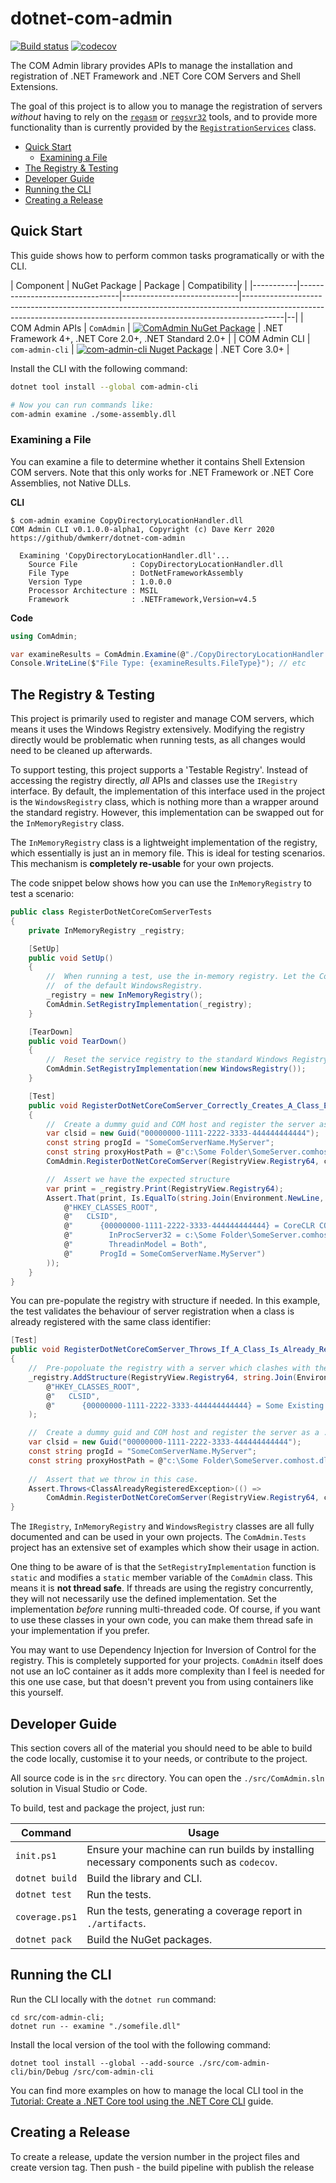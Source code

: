 # dotnet-com-admin

[![Build status](https://ci.appveyor.com/api/projects/status/nueh3x0o7b7xsi4x?svg=true)](https://ci.appveyor.com/project/dwmkerr/dotnet-com-admin) [![codecov](https://codecov.io/gh/dwmkerr/dotnet-com-admin/branch/master/graph/badge.svg)](https://codecov.io/gh/dwmkerr/dotnet-com-admin)

The COM Admin library provides APIs to manage the installation and registration of .NET Framework and .NET Core COM Servers and Shell Extensions.

The goal of this project is to allow you to manage the registration of servers _without_ having to rely on the [`regasm`](https://docs.microsoft.com/en-us/dotnet/framework/tools/regasm-exe-assembly-registration-tool) or [`regsvr32`](https://docs.microsoft.com/en-us/windows-server/administration/windows-commands/regsvr32) tools, and to provide more functionality than is currently provided by the [`RegistrationServices`](https://docs.microsoft.com/en-us/dotnet/api/system.runtime.interopservices.registrationservices) class.

<!-- vim-markdown-toc GFM -->

* [Quick Start](#quick-start)
    * [Examining a File](#examining-a-file)
* [The Registry & Testing](#the-registry--testing)
* [Developer Guide](#developer-guide)
* [Running the CLI](#running-the-cli)
* [Creating a Release](#creating-a-release)

<!-- vim-markdown-toc -->

## Quick Start

This guide shows how to perform common tasks programatically or with the CLI.

| Component | NuGet Package                   | Package                                                                                                                                                              | Compatibility |
|-----------|---------------------------------|-----------------------------|----------------------------------------------------------------------------------------------------------------------------------------------------------------------|--|
| COM Admin APIs | `ComAdmin`                | [![ComAdmin NuGet Package](https://img.shields.io/nuget/v/ComAdmin.svg)](https://www.nuget.org/packages/ComAdmin)                                              | .NET Framework 4+, .NET Core 2.0+, .NET Standard 2.0+ |
| COM Admin CLI | `com-admin-cli`           | [![com-admin-cli Nuget Package](https://img.shields.io/nuget/v/com-admin-cli.svg)](https://www.nuget.org/packages/com-admin-cli)                                         | .NET Core 3.0+ |

Install the CLI with the following command:

```sh
dotnet tool install --global com-admin-cli

# Now you can run commands like:
com-admin examine ./some-assembly.dll
```

### Examining a File

You can examine a file to determine whether it contains Shell Extension COM servers. Note that this only works for .NET Framework or .NET Core Assemblies, not Native DLLs.

**CLI**

```
$ com-admin examine CopyDirectoryLocationHandler.dll
COM Admin CLI v0.1.0.0-alpha1, Copyright (c) Dave Kerr 2020
https://github/dwmkerr/dotnet-com-admin

  Examining 'CopyDirectoryLocationHandler.dll'...
    Source File            : CopyDirectoryLocationHandler.dll
    File Type              : DotNetFrameworkAssembly
    Version Type           : 1.0.0.0
    Processor Architecture : MSIL
    Framework              : .NETFramework,Version=v4.5
```

**Code**

```cs
using ComAdmin;

var examineResults = ComAdmin.Examine(@"./CopyDirectoryLocationHandler.dll");
Console.WriteLine($"File Type: {examineResults.FileType}"); // etc
```

## The Registry & Testing

This project is primarily used to register and manage COM servers, which means it uses the Windows Registry extensively. Modifying the registry directly would be problematic when running tests, as all changes would need to be cleaned up afterwards.

To support testing, this project supports a 'Testable Registry'. Instead of accessing the registry directly, _all_ APIs and classes use the `IRegistry` interface. By default, the implementation of this interface used in the project is the `WindowsRegistry` class, which is nothing more than a wrapper around the standard registry. However, this implementation can be swapped out for the `InMemoryRegistry` class.

The `InMemoryRegistry` class is a lightweight implementation of the registry, which essentially is just an in memory file. This is ideal for testing scenarios. This mechanism is **completely re-usable** for your own projects.

The code snippet below shows how you can use the `InMemoryRegistry` to test a scenario:

```cs
public class RegisterDotNetCoreComServerTests
{
    private InMemoryRegistry _registry;

    [SetUp]
    public void SetUp()
    {
        //  When running a test, use the in-memory registry. Let the ComAdmin APIs know to use this instance instead
        //  of the default WindowsRegistry.
        _registry = new InMemoryRegistry();
        ComAdmin.SetRegistryImplementation(_registry);
    }

    [TearDown]
    public void TearDown()
    {
        //  Reset the service registry to the standard Windows Registry implementation.
        ComAdmin.SetRegistryImplementation(new WindowsRegistry());
    }

    [Test]
    public void RegisterDotNetCoreComServer_Correctly_Creates_A_Class_Entry()
    {
        //  Create a dummy guid and COM host and register the server as a .NET Core server with COM Admin.
        var clsid = new Guid("00000000-1111-2222-3333-444444444444");
        const string progId = "SomeComServerName.MyServer";
        const string proxyHostPath = @"c:\Some Folder\SomeServer.comhost.dll";
        ComAdmin.RegisterDotNetCoreComServer(RegistryView.Registry64, clsid, progId, proxyHostPath);

        //  Assert we have the expected structure
        var print = _registry.Print(RegistryView.Registry64);
        Assert.That(print, Is.EqualTo(string.Join(Environment.NewLine,
            @"HKEY_CLASSES_ROOT",
            @"   CLSID",
            @"      {00000000-1111-2222-3333-444444444444} = CoreCLR COMHost Server",
            @"        InProcServer32 = c:\Some Folder\SomeServer.comhost.dll",
            @"        ThreadinModel = Both",
            @"      ProgId = SomeComServerName.MyServer")
        ));
    }
}
```

You can pre-populate the registry with structure if needed. In this example, the test validates the behaviour of server registration when a class is already registered with the same class identifier:

```cs
[Test]
public void RegisterDotNetCoreComServer_Throws_If_A_Class_Is_Already_Registered_With_The_Same_Clsid()
{
    //  Pre-popoluate the registry with a server which clashes with the one we will register.
    _registry.AddStructure(RegistryView.Registry64, string.Join(Environment.NewLine,
        @"HKEY_CLASSES_ROOT",
        @"   CLSID",
        @"      {00000000-1111-2222-3333-444444444444} = Some Existing Server")
    );

    //  Create a dummy guid and COM host and register the server as a .NET Core server with COM Admin.
    var clsid = new Guid("00000000-1111-2222-3333-444444444444");
    const string progId = "SomeComServerName.MyServer";
    const string proxyHostPath = @"c:\Some Folder\SomeServer.comhost.dll";
    
    //  Assert that we throw in this case.
    Assert.Throws<ClassAlreadyRegisteredException>(() =>
        ComAdmin.RegisterDotNetCoreComServer(RegistryView.Registry64, clsid, progId, proxyHostPath));
}
```

The `IRegistry`, `InMemoryRegistry` and `WindowsRegistry` classes are all fully documented and can be used in your own projects. The `ComAdmin.Tests` project has an extensive set of examples which show their usage in action.

One thing to be aware of is that the `SetRegistryImplementation` function is `static` and modifies a `static` member variable of the `ComAdmin` class. This means it is **not thread safe**. If threads are using the registry concurrently, they will not necessarily use the defined implementation. Set the implementation _before_ running multi-threaded code. Of course, if you want to use these classes in your own code, you can make them thread safe in your implementation if you prefer.

You may want to use Dependency Injection for Inversion of Control for the registry. This is completely supported for your projects. `ComAdmin` itself does not use an IoC container as it adds more complexity than I feel is needed for this one use case, but that doesn't prevent you from using containers like this yourself.

## Developer Guide

This section covers all of the material you should need to be able to build the code locally, customise it to your needs, or contribute to the project.

All source code is in the `src` directory. You can open the `./src/ComAdmin.sln` solution in Visual Studio or Code.

To build, test and package the project, just run:

| Command        | Usage                                                                                    |
|----------------|------------------------------------------------------------------------------------------|
| `init.ps1`     | Ensure your machine can run builds by installing necessary components such as `codecov`. |
| `dotnet build` | Build the library and CLI.                                                               |
| `dotnet test`  | Run the tests.                                                                           |
| `coverage.ps1` | Run the tests, generating a coverage report in `./artifacts`.                            |
| `dotnet pack`  | Build the NuGet packages.                                                                |

## Running the CLI

Run the CLI locally with the `dotnet run` command:

```
cd src/com-admin-cli;
dotnet run -- examine "./somefile.dll"
```

Install the local version of the tool with the following command:

```
dotnet tool install --global --add-source ./src/com-admin-cli/bin/Debug /src/com-admin-cli
```

You can find more examples on how to manage the local CLI tool in the [Tutorial: Create a .NET Core tool using the .NET Core CLI](https://docs.microsoft.com/en-us/dotnet/core/tools/global-tools-how-to-create) guide.

## Creating a Release

To create a release, update the version number in the project files and create version tag. Then push - the build pipeline with publish the release
